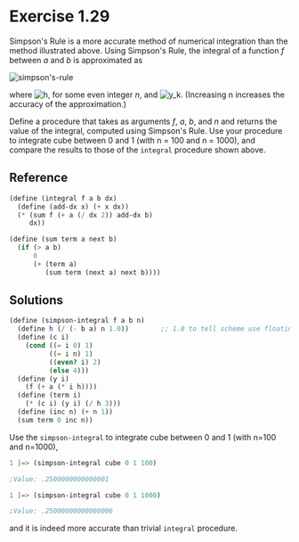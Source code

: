 Exercise 1.29
=============
Simpson's Rule is a more accurate method of numerical integration than the method illustrated above. Using Simpson's Rule, the integral of a function *f* between *a* and *b* is approximated as

![simpson's-rule][1]

where ![h][2], for some even integer *n*, and ![y_k][3]. (Increasing n increases the accuracy of the approximation.)

Define a procedure that takes as arguments *f*, *a*, *b*, and *n* and returns the value of the integral, computed using Simpson's Rule. Use your procedure to integrate cube between 0 and 1 (with n = 100 and n = 1000), and compare the results to those of the `integral` procedure shown above.

[1]: https://latex.codecogs.com/svg.image?\frac{h}{3}(y_0&plus;4y_1&plus;2y_2&plus;4y_3&plus;2y_4&plus;\cdots&space;&plus;2y_{n-2}&plus;4y_{n-1}&plus;y_n)
[2]: https://latex.codecogs.com/svg.image?\inline&space;h=(b-a)/n
[3]: https://latex.codecogs.com/svg.image?\inline&space;y_k=f(a+kh)


Reference
---------
```scheme
(define (integral f a b dx)
  (define (add-dx x) (+ x dx))
  (* (sum f (+ a (/ dx 2)) add-dx b)
     dx))

(define (sum term a next b)
  (if (> a b)
      0
      (+ (term a)
         (sum term (next a) next b))))
```


Solutions
---------
```scheme
(define (simpson-integral f a b n)
  (define h (/ (- b a) n 1.0))        ;; 1.0 to tell scheme use floating calculation
  (define (c i)
    (cond ((= i 0) 1)
          ((= i n) 1)
          ((even? i) 2)
          (else 4)))
  (define (y i)
    (f (+ a (* i h))))
  (define (term i)
    (* (c i) (y i) (/ h 3)))
  (define (inc n) (+ n 1))
  (sum term 0 inc n))
```

Use the `simpson-integral` to integrate cube between 0 and 1 (with n=100 and n=1000),

```scheme
1 ]=> (simpson-integral cube 0 1 100)

;Value: .2500000000000001

1 ]=> (simpson-integral cube 0 1 1000)

;Value: .25000000000000006
```

and it is indeed more accurate than trivial `integral` procedure.
